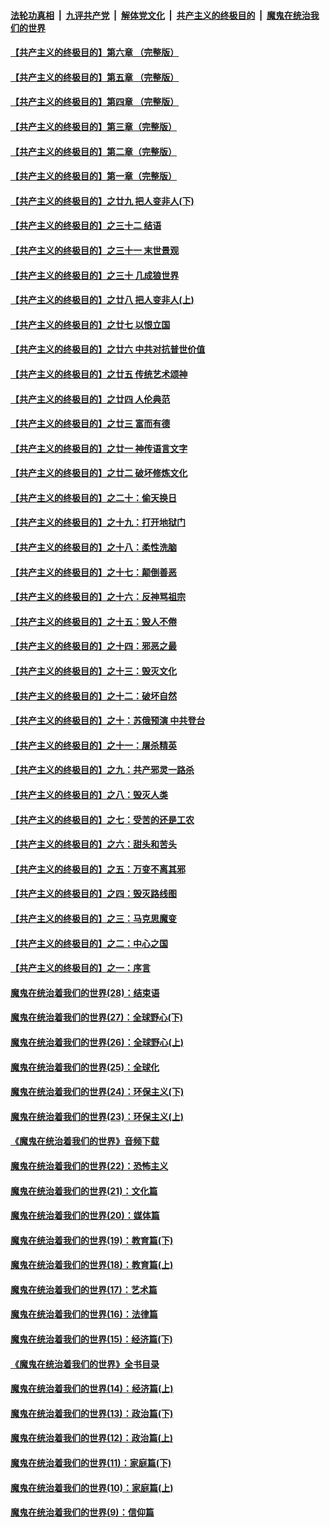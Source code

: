 ####  [法轮功真相](../../../../basic/blob/master/README.md?t=01050913) &nbsp;|&nbsp; [九评共产党](../../../../9ping.md/blob/master/README.md?t=01050913) &nbsp;|&nbsp; [解体党文化](../../../../jtdwh.md/blob/master/README.md?t=01050913)  &nbsp;|&nbsp; [共产主义的终极目的](../../../../gczydzjmd.md/blob/master/README.md?t=01050913) &nbsp;|&nbsp; [魔鬼在统治我们的世界](../../../../mgztzwmdsj.md/blob/master/README.md?t=01050913) 

#### [【共产主义的终极目的】第六章 （完整版）](../pages/nsc422/n11428913.md?t=01050913) 

#### [【共产主义的终极目的】第五章 （完整版）](../pages/nsc422/n11428912.md?t=01050913) 

#### [【共产主义的终极目的】第四章 （完整版）](../pages/nsc422/n11428907.md?t=01050913) 

#### [【共产主义的终极目的】第三章（完整版）](../pages/nsc422/n11428848.md?t=01050913) 

#### [【共产主义的终极目的】第二章（完整版）](../pages/nsc422/n11428831.md?t=01050913) 

#### [【共产主义的终极目的】第一章（完整版）](../pages/nsc422/n11417651.md?t=01050913) 

#### [【共产主义的终极目的】之廿九 把人变非人(下)](../pages/nsc422/n11344140.md?t=01050913) 

#### [【共产主义的终极目的】之三十二 结语](../pages/nsc422/n11360535.md?t=01050913) 

#### [【共产主义的终极目的】之三十一 末世景观](../pages/nsc422/n11351129.md?t=01050913) 

#### [【共产主义的终极目的】之三十 几成狼世界](../pages/nsc422/n11348280.md?t=01050913) 

#### [【共产主义的终极目的】之廿八 把人变非人(上)](../pages/nsc422/n11340492.md?t=01050913) 

#### [【共产主义的终极目的】之廿七 以恨立国](../pages/nsc422/n11336944.md?t=01050913) 

#### [【共产主义的终极目的】之廿六 中共对抗普世价值](../pages/nsc422/n11324785.md?t=01050913) 

#### [【共产主义的终极目的】之廿五 传统艺术颂神](../pages/nsc422/n11296396.md?t=01050913) 

#### [【共产主义的终极目的】之廿四 人伦典范](../pages/nsc422/n11296397.md?t=01050913) 

#### [【共产主义的终极目的】之廿三 富而有德](../pages/nsc422/n11283598.md?t=01050913) 

#### [【共产主义的终极目的】之廿一 神传语言文字](../pages/nsc422/n11263265.md?t=01050913) 

#### [【共产主义的终极目的】之廿二 破坏修炼文化](../pages/nsc422/n11245728.md?t=01050913) 

#### [【共产主义的终极目的】之二十：偷天换日](../pages/nsc422/n11238846.md?t=01050913) 

#### [【共产主义的终极目的】之十九：打开地狱门](../pages/nsc422/n11206376.md?t=01050913) 

#### [【共产主义的终极目的】之十八：柔性洗脑](../pages/nsc422/n11199994.md?t=01050913) 

#### [【共产主义的终极目的】之十七：颠倒善恶](../pages/nsc422/n11179782.md?t=01050913) 

#### [【共产主义的终极目的】之十六：反神骂祖宗](../pages/nsc422/n11166798.md?t=01050913) 

#### [【共产主义的终极目的】之十五：毁人不倦](../pages/nsc422/n11166792.md?t=01050913) 

#### [【共产主义的终极目的】之十四：邪恶之最](../pages/nsc422/n11150249.md?t=01050913) 

#### [【共产主义的终极目的】之十三：毁灭文化](../pages/nsc422/n11135227.md?t=01050913) 

#### [【共产主义的终极目的】之十二：破坏自然](../pages/nsc422/n11135214.md?t=01050913) 

#### [【共产主义的终极目的】之十：苏俄预演 中共登台](../pages/nsc422/n11118424.md?t=01050913) 

#### [【共产主义的终极目的】之十一：屠杀精英](../pages/nsc422/n11118442.md?t=01050913) 

#### [【共产主义的终极目的】之九：共产邪灵一路杀](../pages/nsc422/n11114139.md?t=01050913) 

#### [【共产主义的终极目的】之八：毁灭人类](../pages/nsc422/n11108503.md?t=01050913) 

#### [【共产主义的终极目的】之七：受苦的还是工农](../pages/nsc422/n11101809.md?t=01050913) 

#### [【共产主义的终极目的】之六：甜头和苦头](../pages/nsc422/n11096971.md?t=01050913) 

#### [【共产主义的终极目的】之五：万变不离其邪](../pages/nsc422/n11091285.md?t=01050913) 

#### [【共产主义的终极目的】之四：毁灭路线图](../pages/nsc422/n11086284.md?t=01050913) 

#### [【共产主义的终极目的】之三：马克思魔变](../pages/nsc422/n11061941.md?t=01050913) 

#### [【共产主义的终极目的】之二：中心之国](../pages/nsc422/n11047728.md?t=01050913) 

#### [【共产主义的终极目的】之一：序言](../pages/nsc422/n11086077.md?t=01050913) 

#### [魔鬼在统治着我们的世界(28)：结束语](../pages/nsc422/n10936246.md?t=01050913) 

#### [魔鬼在统治着我们的世界(27)：全球野心(下)](../pages/nsc422/n10928319.md?t=01050913) 

#### [魔鬼在统治着我们的世界(26)：全球野心(上)](../pages/nsc422/n10900318.md?t=01050913) 

#### [魔鬼在统治着我们的世界(25)：全球化](../pages/nsc422/n10788205.md?t=01050913) 

#### [魔鬼在统治着我们的世界(24)：环保主义(下)](../pages/nsc422/n10695307.md?t=01050913) 

#### [魔鬼在统治着我们的世界(23)：环保主义(上)](../pages/nsc422/n10688613.md?t=01050913) 

#### [《魔鬼在统治着我们的世界》音频下载](../pages/nsc422/n10635553.md?t=01050913) 

#### [魔鬼在统治着我们的世界(22)：恐怖主义](../pages/nsc422/n10614727.md?t=01050913) 

#### [魔鬼在统治着我们的世界(21)：文化篇](../pages/nsc422/n10597706.md?t=01050913) 

#### [魔鬼在统治着我们的世界(20)：媒体篇](../pages/nsc422/n10586579.md?t=01050913) 

#### [魔鬼在统治着我们的世界(19)：教育篇(下)](../pages/nsc422/n10564808.md?t=01050913) 

#### [魔鬼在统治着我们的世界(18)：教育篇(上)](../pages/nsc422/n10526970.md?t=01050913) 

#### [魔鬼在统治着我们的世界(17)：艺术篇](../pages/nsc422/n10499093.md?t=01050913) 

#### [魔鬼在统治着我们的世界(16)：法律篇](../pages/nsc422/n10485969.md?t=01050913) 

#### [魔鬼在统治着我们的世界(15)：经济篇(下)](../pages/nsc422/n10469975.md?t=01050913) 

#### [《魔鬼在统治着我们的世界》全书目录](../pages/nsc422/n10464261.md?t=01050913) 

#### [魔鬼在统治着我们的世界(14)：经济篇(上)](../pages/nsc422/n10457370.md?t=01050913) 

#### [魔鬼在统治着我们的世界(13)：政治篇(下)](../pages/nsc422/n10448270.md?t=01050913) 

#### [魔鬼在统治着我们的世界(12)：政治篇(上)](../pages/nsc422/n10444576.md?t=01050913) 

#### [魔鬼在统治着我们的世界(11)：家庭篇(下)](../pages/nsc422/n10440961.md?t=01050913) 

#### [魔鬼在统治着我们的世界(10)：家庭篇(上)](../pages/nsc422/n10435448.md?t=01050913) 

#### [魔鬼在统治着我们的世界(9)：信仰篇](../pages/nsc422/n10432159.md?t=01050913) 

